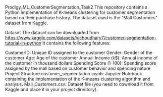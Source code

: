Prodigy_ML_CustomerSegmentation_Task2
This repository contains a Python implementation of K-means clustering for customer segmentation based on their purchase history. The dataset used is the "Mall Customers" dataset from Kaggle.

Dataset
The dataset can be downloaded from https://www.kaggle.com/datasets/vjchoudhary7/customer-segmentation-tutorial-in-python It contains the following features:

CustomerID: Unique ID assigned to the customer
Gender: Gender of the customer
Age: Age of the customer
Annual Income (k$): Annual income of the customer in thousand dollars
Spending Score (1-100): Spending score assigned by the mall based on customer behavior and spending nature
Project Structure
customer_segmentation.ipynb: Jupyter Notebook containing the implementation of the K-means clustering algorithm and analysis.
Mall_Customers.csv: Dataset file (you need to download it from Kaggle and place it in your project directory).
